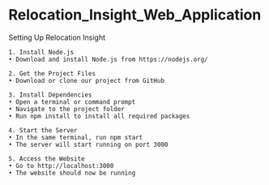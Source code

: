 # Relocation_Insight_Web_Application

Setting Up Relocation Insight

    1. Install Node.js
    • Download and install Node.js from https://nodejs.org/
      
    2. Get the Project Files
    • Download or clone our project from GitHub
      
    3. Install Dependencies
    • Open a terminal or command prompt
    • Navigate to the project folder
    • Run npm install to install all required packages
      
    4. Start the Server
    • In the same terminal, run npm start
    • The server will start running on port 3000

    5. Access the Website
    • Go to http://localhost:3000
    • The website should now be running

